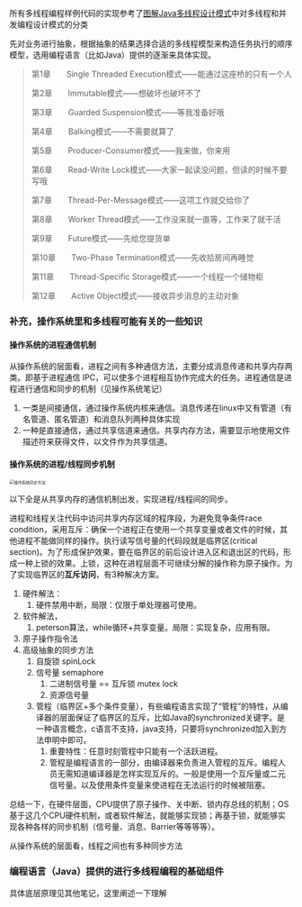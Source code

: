 所有多线程编程样例代码的实现参考了[图解Java多线程设计模式](https://book.douban.com/subject/27116724/)中对多线程和并发编程设计模式的分类

先对业务进行抽象，根据抽象的结果选择合适的多线程模型来构造任务执行的顺序模型，选用编程语言（比如Java）提供的逐渐来具体实现。

> 第1章　　Single Threaded Execution模式——能通过这座桥的只有一个人
>
> 第2章　　Immutable模式——想破坏也破坏不了
>
> 第3章　　Guarded Suspension模式——等我准备好哦　
>
> 第4章　　Balking模式——不需要就算了
>
> 第5章　　Producer-Consumer模式——我来做，你来用
>
> 第6章　　Read-Write Lock模式——大家一起读没问题，但读的时候不要写哦
>
> 第7章　　Thread-Per-Message模式——这项工作就交给你了
>
> 第8章　　Worker Thread模式——工作没来就一直等，工作来了就干活
>
> 第9章　　Future模式——先给您提货单
>
> 第10章　　Two-Phase Termination模式——先收拾房间再睡觉　
>
> 第11章　　Thread-Specific Storage模式——一个线程一个储物柜
>
> 第12章　　Active Object模式——接收异步消息的主动对象

### 补充，操作系统里和多线程可能有关的一些知识

#### 操作系统的进程通信机制

从操作系统的层面看，进程之间有多种通信方法，主要分成消息传递和共享内存两类。即基于进程通信 IPC，可以使多个进程相互协作完成大的任务。进程通信是进程进行通信和同步的机制（见操作系统笔记）

1. 一类是间接通信，通过操作系统内核来通信。消息传递在linux中又有管道（有名管道、匿名管道）和消息队列两种具体实现
2. 一种是直接通信，通过共享信道来通信。共享内存方法，需要显示地使用文件描述符来获得文件，以文件作为共享信道。

#### 操作系统的进程/线程同步机制

<img src="C:\Users\Jinzhen\Documents\GitHub\CSmarch\jpg\3 计算机系统\操作系统同步方法.png" alt="操作系统同步方法" style="zoom:50%;" />

以下全是从共享内存的通信机制出发，实现进程/线程间的同步。

进程和线程关注代码中访问共享内存区域的程序段，为避免竞争条件race condition，采用互斥：确保一个进程正在使用一个共享变量或者文件的时候，其他进程不能做同样的操作。执行读写信号量的代码段就是临界区(critical section)。为了形成保护效果，要在临界区的前后设计进入区和退出区的代码，形成一种上锁的效果。上锁，这种在进程层面不可继续分解的操作称为原子操作。为了实现临界区的**互斥访问**，有3种解决方案。

1. 硬件解法：
   1. 硬件禁用中断，局限：仅限于单处理器可使用。
2. 软件解法，
   1. peterson算法，while循环+共享变量。局限：实现复杂，应用有限。
3. 原子操作指令法
4. 高级抽象的同步方法
   1. 自旋锁 spinLock
   2. 信号量 semaphore
      1. 二进制信号量 == 互斥锁 mutex lock
      2. 资源信号量
   3. 管程（临界区+多个条件变量），有些编程语言实现了“管程”的特性，从编译器的层面保证了临界区的互斥，比如Java的synchronized关键字。是一种语言概念，c语言不支持，java支持，只要将synchronized加入到方法申明中即可。
      1. 重要特性：任意时刻管程中只能有一个活跃进程。
      2. 管程是编程语言的一部分，由编译器来负责进入管程的互斥。编程人员无需知道编译器是怎样实现互斥的。一般是使用一个互斥量或二元信号量。以及使用条件变量来使进程在无法运行的时候被阻塞。

总结一下，在硬件层面，CPU提供了原子操作、关中断、锁内存总线的机制；OS基于这几个CPU硬件机制，或者软件解法，就能够实现锁；再基于锁，就能够实现各种各样的同步机制（信号量、消息、Barrier等等等等）。

从操作系统的层面看，线程之间也有多种同步方法

### 编程语言（Java）提供的进行多线程编程的基础组件

具体底层原理见其他笔记，这里阐述一下理解





